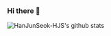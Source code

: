 ### Hi there 👋

![HanJunSeok-HJS's github stats](https://github-readme-stats.vercel.app/api?username=HanJunSeok-HJS&show_icons=true&theme=merko)





